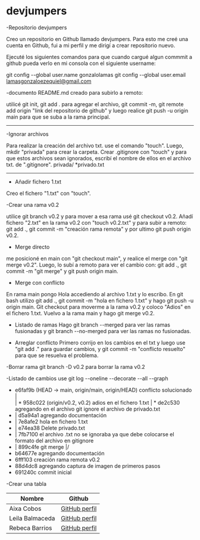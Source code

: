 # devjumpers

-Repositorio devjumpers

Creo un repositorio en Github llamado devjumpers. Para esto me creé una cuenta en Github, fui a mi perfil y me dirigí a crear repositorio nuevo.

Ejecuté los siguientes comandos para que cuando cargué algun commmit a github pueda verlo en mi consola con el siguiente username:

git config --global user.name gonzalolamas
git config --global user.email lamasgonzaloezequiel@gmail.com

-documento README.md creado para subirlo a remoto:

utilicé git init, git add . para agregar el archivo, git commit -m, git remote add origin "link del repositorio de github" y luego realice git push -u origin main para que se suba a la rama principal.
 
-------

-Ignorar archivos

Para realizar la creación del archivo txt. use el comando "touch". Luego, mkdir "privada" para crear la carpeta.
Crear .gitignore con "touch" y para que estos archivos sean ignorados, escribí el nombre de ellos en el archivo txt. de ".gitignore".
privada/
*privado.txt

-----

- Añadir fichero 1.txt

Creo el fichero "1.txt" con "touch". 

-Crear una rama v0.2

utilice git branch v0.2 y para mover a esa rama usé git checkout v0.2. 
Añadí fichero "2.txt" en la rama v0.2 con "touch v0.2.txt" y para subir a remoto: git add ., git commit -m "creación rama remota" y por ultimo git push origin v0.2.

- Merge directo

me posicioné en main con "git checkout main", y realice el merge con "git merge v0.2". Luego, lo subí a remoto para ver el cambio con: git add ., git commit -m "git merge" y git push origin main.

- Merge con conflicto

En rama main pongo Hola accediendo al archivo 1.txt y lo escribo. En git bash utilizo git add ., git commit -m "hola en fichero 1.txt" y hago git push -u origin main. 
Git checkout para moverme a la rama v0.2 y coloco "Adios" en el fichero 1.txt.
Vuelvo a la rama main y hago git merge v0.2.

- Listado de ramas
Hago git branch --merged para ver las ramas fusionadas y git branch --no-merged para ver las ramas no fusionadas.

- Arreglar conflicto
Primero corrijo en los cambios en el txt y luego use "git add ." para guardar cambios, y git commit -m "conflicto resuelto" para que se resuelva el problema.

-Borrar rama
git branch -D v0.2 para borrar la rama v0.2

-Listado de cambios
use git log --oneline --decorate --all --graph

*   e6faf9b (HEAD -> main, origin/main, origin/HEAD) conflicto solucionado
|\
| * 958c022 (origin/v0.2, v0.2) adios en el fichero 1.txt
| * de2c530 agregando en el archivo git ignore el archivo de privado.txt
* | d5a94a1 agregando documentación
* | 7e8afe2 hola en fichero 1.txt
* | e74ea38 Delete privado.txt
* | 7fb7100 el archivo .txt no se ignoraba ya que debe colocarse el formato del
archivo en gitignore
* | 899c4fe git merge
|/
* b64677e agregando documentación
* 6fff103 creación rama remota v0.2
* 88d4dc8 agregando captura de imagen de primeros pasos
* 691240c commit inicial

-Crear una tabla

| Nombre  | Github |
| ------------- | ------------- |
| Aixa Cobos  | [GitHub perfil](https://pages.github.com/)  |
| Leila Balmaceda  | [GitHub perfil](https://pages.github.com/)  |
| Rebeca Barrios | [GitHub perfil](https://pages.github.com/)  |